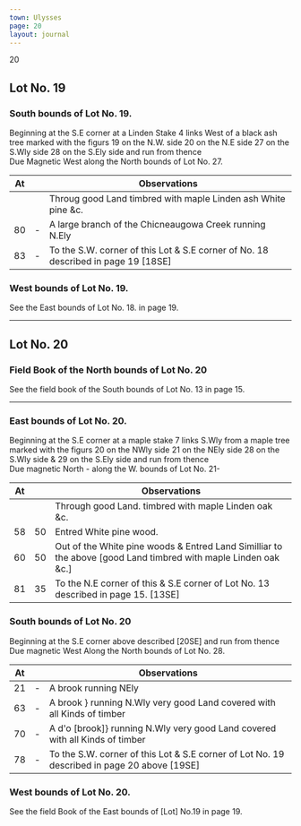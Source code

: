 ```yaml
---
town: Ulysses
page: 20
layout: journal
---
```


20

## Lot No. 19

### South bounds of Lot No. 19.

Beginning at the S.E corner at a Linden Stake 4 links West of a black ash tree marked with the figurs 19 on the N.W. side 20 on the N.E side 27 on the S.Wly side 28 on the S.Ely side and run from thence \
Due Magnetic West along the North bounds of Lot No. 27.

| At |    | Observations |
| -- | -- | ------------ |
| | | Throug good Land timbred with maple Linden ash White pine &c.
| 80 | - | A large branch of the Chicneaugowa Creek running N.Ely
| 83 | - | To the S.W. corner of this Lot & S.E corner of No. 18 described in page 19 [18SE]

### West bounds of Lot No. 19.

See the East bounds of Lot No. 18. in page 19.

---

## Lot No. 20

### Field Book of the North bounds of Lot No. 20

See the field book of the South bounds of Lot No. 13 in page 15.

---

### East bounds of Lot No. 20.

Beginning at the S.E corner at a maple stake 7 links S.Wly from a maple tree marked with the figurs 20 on the NWly side 21 on the NEly side 28 on the S.Wly side & 29 on the S.Ely side and run from thence \
Due magnetic North - along the W. bounds of Lot No. 21-

| At |    | Observations |
| -- | -- | ------------ |
| | | Through good Land. timbred with maple Linden oak &c.
| 58 | 50 | Entred White pine wood.
| 60 | 50 | Out of the White pine woods & Entred Land Similliar to the above [good Land timbred with maple Linden oak &c.]
| 81 | 35 | To the N.E corner of this & S.E corner of Lot No. 13 described in page 15. [13SE]

### South bounds of Lot No. 20

Beginning at the S.E corner above described [20SE] and run from thence \
Due magnetic West Along the North bounds of Lot No. 28.

| At |    | Observations |
| -- | -- | ------------ |
| 21 | - | A brook running NEly
| 63 | - | A brook } running N.Wly very good Land covered with all Kinds of timber
| 70 | - | A d'o [brook]} running N.Wly very good Land covered with all Kinds of timber
| 78 | - | To the S.W. corner of this Lot & S.E corner of Lot No. 19 described in page 20 above [19SE]

### West bounds of Lot No. 20.

See the field Book of the East bounds of [Lot] No.19 in page 19.
